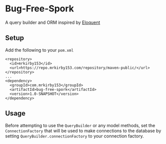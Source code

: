 # Bug-Free-Spork
A query builder and ORM inspired by [Eloquent](https://laravel.com/docs/master/eloquent)

## Setup
Add the following to your `pom.xml`
````
<repository>
  <id>mrkirby153</id>
  <url>https://repo.mrkirby153.com/repository/maven-public/</url>
</repository>
...
<dependency>
  <groupId>com.mrkirby153</groupId>
  <artifactId>bug-free-spork</artifactId>
  <version>1.0-SNAPSHOT</version>
</dependency>
````

## Usage
Before attempting to use the `QueryBuilder` or any model methods, set the `ConnectionFactory` that
will be used to make connections to the database by setting `QueryBuilder.connectionFactory` to your
connection factory.